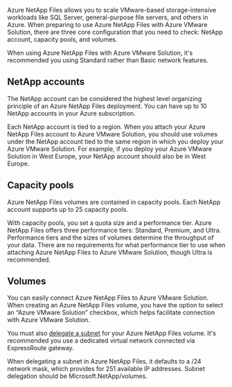 Azure NetApp Files allows you to scale VMware-based storage-intensive workloads like SQL Server, general-purpose file servers, and others in Azure. When preparing to use Azure NetApp Files with Azure VMware Solution, there are three core configuration that you need to check: NetApp account, capacity pools, and volumes. 

When using Azure NetApp Files with Azure VMware Solution, it's recommended you using Standard rather than Basic network features. 

## NetApp accounts

The NetApp account can be considered the highest level organizing principle of an Azure NetApp Files deployment. You can have up to 10 NetApp accounts in your Azure subscription.

Each NetApp account is tied to a region. When you attach your Azure NetApp Files account to Azure VMware Solution, you should use volumes under the NetApp account tied to the same region in which you deploy your Azure VMware Solution. For example, if you deploy your Azure VMware Solution in West Europe, your NetApp account should also be in West Europe.

## Capacity pools

Azure NetApp Files volumes are contained in capacity pools. Each NetApp account supports up to 25 capacity pools. 

With capacity pools, you set a quota size and a performance tier. Azure NetApp Files offers three performance tiers: Standard, Premium, and Ultra. Performance tiers and the sizes of volumes determine the throughput of your data. There are no requirements for what performance tier to use when attaching Azure NetApp Files to Azure VMware Solution, though Ultra is recommended.
 
## Volumes

You can easily connect Azure NetApp Files to Azure VMware Solution. When creating an Azure NetApp Files volume, you have the option to select an “Azure VMware Solution” checkbox, which helps facilitate connection with Azure VMware Solution.

You must also [delegate a subnet](/azure/azure-netapp-files/azure-netapp-files-delegate-subnet) for your Azure NetApp Files volume. It's recommended you use a dedicated virtual network connected via ExpressRoute gateway.

When delegating a subnet in Azure NetApp Files, it defaults to a /24 network mask, which provides for 251 available IP addresses. Subnet delegation should be Microsoft.NetApp/volumes. 

